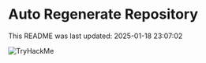 # Auto Regenerate Repository

This README was last updated: 2025-01-18 23:07:02

 ![TryHackMe](https://tryhackme.com/badge/533634)
